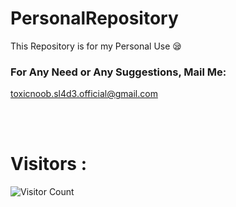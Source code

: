 # PersonalRepository
This Repository is for my Personal Use 😪


### For Any Need or Any Suggestions, Mail Me:
toxicnoob.sl4d3.official@gmail.com

<br><br>
# Visitors :

![Visitor Count](https://profile-counter.glitch.me/Toxic-Noob/count.svg)
